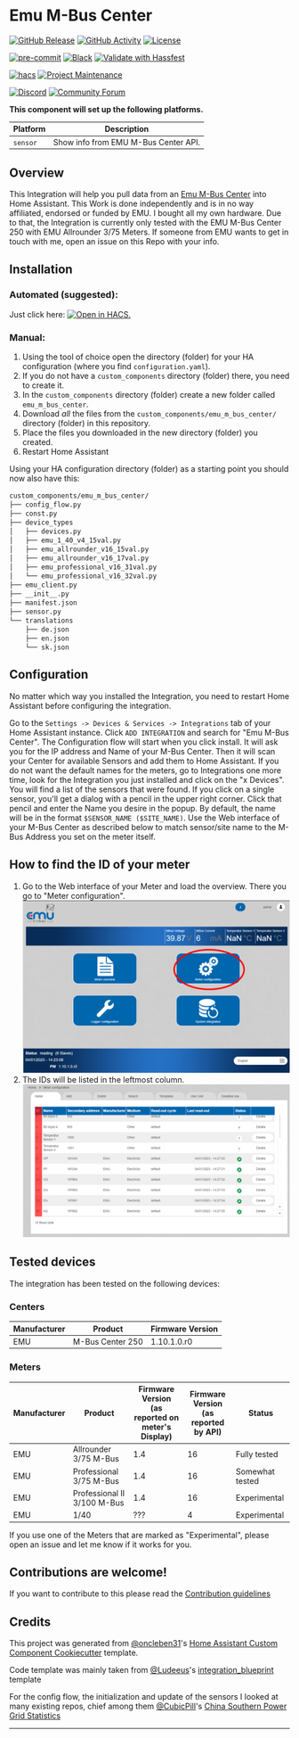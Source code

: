 # Emu M-Bus Center

[![GitHub Release][releases-shield]][releases]
[![GitHub Activity][commits-shield]][commits]
[![License][license-shield]](LICENSE)

[![pre-commit][pre-commit-shield]][pre-commit]
[![Black][black-shield]][black]
[![Validate with Hassfest][hassfest-badge]][hassfest]

[![hacs][hacsbadge]][hacs]
[![Project Maintenance][maintenance-shield]][user_profile]

[![Discord][discord-shield]][discord]
[![Community Forum][forum-shield]][forum]

**This component will set up the following platforms.**

| Platform | Description                          |
| -------- | ------------------------------------ |
| `sensor` | Show info from EMU M-Bus Center API. |

## Overview

This Integration will help you pull data from an [Emu M-Bus Center](https://www.emuag.ch/en/products/m-bus-data-logger/) into Home Assistant.
This Work is done independently and is in no way affiliated, endorsed or funded by EMU.
I bought all my own hardware. Due to that, the Integration is currently only tested with the EMU M-Bus Center 250 with EMU Allrounder 3/75 Meters.
If someone from EMU wants to get in touch with me, open an issue on this Repo with your info.

## Installation

### Automated (suggested):

Just click here: [![Open in HACS.][my-hacs-badge]][open-in-hacs]

### Manual:

1. Using the tool of choice open the directory (folder) for your HA configuration (where you find `configuration.yaml`).
2. If you do not have a `custom_components` directory (folder) there, you need to create it.
3. In the `custom_components` directory (folder) create a new folder called `emu_m_bus_center`.
4. Download _all_ the files from the `custom_components/emu_m_bus_center/` directory (folder) in this repository.
5. Place the files you downloaded in the new directory (folder) you created.
6. Restart Home Assistant

Using your HA configuration directory (folder) as a starting point you should now also have this:

```text
custom_components/emu_m_bus_center/
├── config_flow.py
├── const.py
├── device_types
│   ├── devices.py
│   ├── emu_1_40_v4_15val.py
│   ├── emu_allrounder_v16_15val.py
│   ├── emu_allrounder_v16_17val.py
│   ├── emu_professional_v16_31val.py
│   └── emu_professional_v16_32val.py
├── emu_client.py
├── __init__.py
├── manifest.json
├── sensor.py
└── translations
    ├── de.json
    ├── en.json
    └── sk.json
```

## Configuration

No matter which way you installed the Integration, you need to restart Home Assistant before configuring the integration.

Go to the `Settings -> Devices & Services -> Integrations` tab of your Home Assistant instance.
Click `ADD INTEGRATION` and search for "Emu M-Bus Center".
The Configuration flow will start when you click install.
It will ask you for the IP address and Name of your M-Bus Center.
Then it will scan your Center for available Sensors and add them to Home Assistant.
If you do not want the default names for the meters, go to Integrations one more time, look for the Integration you just installed and click on the "x Devices".
You will find a list of the sensors that were found. If you click on a single sensor, you'll get a dialog with a pencil in the upper right corner.
Click that pencil and enter the Name you desire in the popup. By default, the name will be in the format `$SENSOR_NAME ($SITE_NAME)`.
Use the Web interface of your M-Bus Center as described below to match sensor/site name to the M-Bus Address you set on the meter itself.

## How to find the ID of your meter

1. Go to the Web interface of your Meter and load the overview. There you go to "Meter configuration".
   ![overview][overviewimg]
2. The IDs will be listed in the leftmost column.
   ![meters][metersimg]

## Tested devices

The integration has been tested on the following devices:

### Centers

| Manufacturer | Product          | Firmware Version |
| ------------ | ---------------- | ---------------- |
| EMU          | M-Bus Center 250 | 1.10.1.0.r0      |

### Meters

| Manufacturer | Product                     | Firmware Version<br>(as reported on meter's Display) | Firmware Version<br>(as reported by API) | Status          |
| ------------ | --------------------------- | ---------------------------------------------------- | ---------------------------------------- | --------------- |
| EMU          | Allrounder 3/75 M-Bus       | 1.4                                                  | 16                                       | Fully tested    |
| EMU          | Professional 3/75 M-Bus     | 1.4                                                  | 16                                       | Somewhat tested |
| EMU          | Professional II 3/100 M-Bus | 1.4                                                  | 16                                       | Experimental    |
| EMU          | 1/40                        | ???                                                  | 4                                        | Experimental    |

If you use one of the Meters that are marked as "Experimental", please open an issue and let me know if it works for you.

## Contributions are welcome!

If you want to contribute to this please read the [Contribution guidelines](CONTRIBUTING.md)

## Credits

This project was generated from [@oncleben31](https://github.com/oncleben31)'s [Home Assistant Custom Component Cookiecutter](https://github.com/oncleben31/cookiecutter-homeassistant-custom-component) template.

Code template was mainly taken from [@Ludeeus](https://github.com/ludeeus)'s [integration_blueprint][integration_blueprint] template

For the config flow, the initialization and update of the sensors I looked at many existing repos, chief among them [@CubicPill](https://github.com/CubicPill)'s [China Southern Power Grid Statistics](https://github.com/CubicPill/china_southern_power_grid_stat)

---

[integration_blueprint]: https://github.com/custom-components/integration_blueprint
[black]: https://github.com/psf/black
[black-shield]: https://img.shields.io/badge/code%20style-black-000000.svg
[commits-shield]: https://img.shields.io/github/commit-activity/y/redlukas/emu_mbus_center.svg
[commits]: https://github.com/redlukas/emu_mbus_center/commits/main
[hacs]: https://hacs.xyz
[hacsbadge]: https://img.shields.io/badge/HACS-Default-green.svg
[discord]: https://discord.gg/Qa5fW2R
[discord-shield]: https://img.shields.io/discord/330944238910963714.svg?style=flat&logo=discord
[forum-shield]: https://img.shields.io/badge/community-forum-brightgreen.svg
[forum]: https://community.home-assistant.io/
[license-shield]: https://img.shields.io/github/license/redlukas/emu_mbus_center.svg
[maintenance-shield]: https://img.shields.io/badge/maintainer-%40redlukas-blue.svg
[pre-commit]: https://github.com/pre-commit/pre-commit
[pre-commit-shield]: https://img.shields.io/badge/pre--commit-enabled-brightgreen
[releases-shield]: https://img.shields.io/github/release/redlukas/emu_mbus_center.svg
[releases]: https://github.com/redlukas/emu_mbus_center/releases
[user_profile]: https://github.com/redlukas
[hassfest-badge]: https://github.com/redlukas/emu_mbus_center/workflows/Validate%20with%20Hassfest/badge.svg
[hassfest]: https://developers.home-assistant.io/blog/2020/04/16/hassfest/
[open-in-hacs]: https://my.home-assistant.io/redirect/hacs_repository/?owner=redlukas&repository=emu_mbus_center&category=integration
[my-hacs-badge]: https://my.home-assistant.io/badges/hacs_repository.svg
[overviewimg]: ./images/overview.png
[metersimg]: ./images/meters.png
